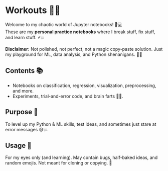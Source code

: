 # Workouts 💪📝

Welcome to my chaotic world of Jupyter notebooks! 🐍💻  
These are my **personal practice notebooks** where I break stuff, fix stuff, and learn stuff. ⚡💥  

**Disclaimer:** Not polished, not perfect, not a magic copy-paste solution. Just my playground for ML, data analysis, and Python shenanigans. 🎢🤓  

## Contents 📚
- Notebooks on classification, regression, visualization, preprocessing, and more.  
- Experiments, trial-and-error code, and brain farts 🤯💡.  

## Purpose 🎯
To level up my Python & ML skills, test ideas, and sometimes just stare at error messages 😅💥.  

## Usage 🚫
For my eyes only (and learning). May contain bugs, half-baked ideas, and random emojis. Not meant for cloning or copying. 🙈
